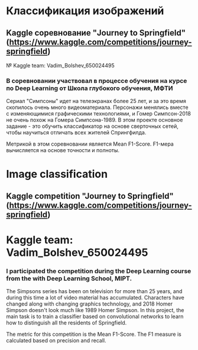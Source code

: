 # Классификация изображений
## Kaggle соревнование "Journey to Springfield" (https://www.kaggle.com/competitions/journey-springfield)
№ Kaggle team: Vadim_Bolshev_650024495

### В соревновании участвовал в процессе обучения на курсе по Deep Learning от Школа глубокого обучения, МФТИ

Сериал "Симпсоны" идет на телеэкранах более 25 лет, и за это время скопилось очень много видеоматериала. Персонажи менялись вместе с изменяющимися графическими технологиями, и Гомер Симпсон-2018 не очень похож на Гомера Симпсона-1989. В этом проекте основное задание - это обучить классификатор на основе сверточных сетей, чтобы научиться отличать всех жителей Спрингфилда.

Метрикой в этом соревновании является Mean F1-Score. F1-мера вычисляется на основе точности и полноты.


#
# Image classification
## Kaggle competition "Journey to Springfield" (https://www.kaggle.com/competitions/journey-springfield)
# Kaggle team: Vadim_Bolshev_650024495

### I participated the competition during the Deep Learning course from the with Deep Learning School, MIPT.

The Simpsons series has been on television for more than 25 years, and during this time a lot of video material has accumulated. Characters have changed along with changing graphics technology, and 2018 Homer Simpson doesn't look much like 1989 Homer Simpson. In this project, the main task is to train a classifier based on convolutional networks to learn how to distinguish all the residents of Springfield.

The metric for this competition is the Mean F1-Score. The F1 measure is calculated based on precision and recall.
